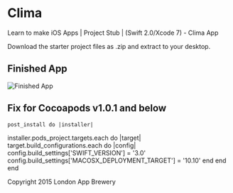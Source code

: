 # Clima
Learn to make iOS Apps | Project Stub | (Swift 2.0/Xcode 7) - Clima App

Download the starter project files as .zip and extract to your desktop. 

## Finished App
![Finished App](https://github.com/londonappbrewery/Images/blob/master/Clima.gif)

## Fix for Cocoapods v1.0.1 and below

    post_install do |installer|
  installer.pods_project.targets.each do |target|
    target.build_configurations.each do |config|
      config.build_settings['SWIFT_VERSION'] = '3.0'
      config.build_settings['MACOSX_DEPLOYMENT_TARGET'] = '10.10'
    end
  end
end



Copyright 2015 London App Brewery
